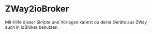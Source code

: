 # ZWay2ioBroker
Mit Hilfe dieser Skripte und Vorlagen kannst du deine Geräte aus ZWay auch in ioBroker benutzen.
